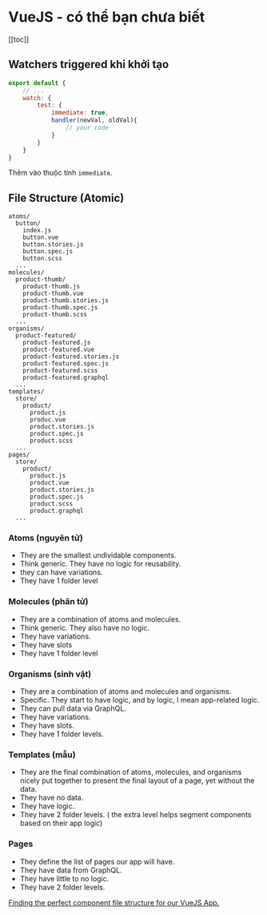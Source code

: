 # VueJS - có thể bạn chưa biết 

[[toc]]

## Watchers triggered khi khởi tạo

```js
export default {
    // ... 
    watch: {
        test: {
            immediate: true,
            handler(newVal, oldVal){
                // your code
            }
        }
    }
}
```

Thêm vào thuộc tính `immediate`.

## File Structure (Atomic)

```
atoms/
  button/
    index.js
    button.vue    
    button.stories.js
    button.spec.js
    button.scss
  ...
molecules/
  product-thumb/
    product-thumb.js
    product-thumb.vue
    product-thumb.stories.js
    product-thumb.spec.js
    product-thumb.scss
  ...
organisms/
  product-featured/
    product-featured.js
    product-featured.vue
    product-featured.stories.js
    product-featured.spec.js
    product-featured.scss
    product-featured.graphql
  ...
templates/
  store/
    product/
      product.js
      produc.vue
      product.stories.js
      product.spec.js
      product.scss
  ...
pages/
  store/
    product/
      product.js
      product.vue
      product.stories.js
      product.spec.js
      product.scss
      product.graphql
  ...
```

### Atoms (nguyên tử)
- They are the smallest undividable components.
- Think generic. They have no logic for reusability.
- they can have variations.
- They have 1 folder level

### Molecules (phân tử)
- They are a combination of atoms and molecules.
- Think generic. They also have no logic.
- They have variations.
- They have slots
- They have 1 folder level

### Organisms (sinh vật)
- They are a combination of atoms and molecules and organisms.
- Specific. They start to have logic, and by logic, I mean app-related logic.
- They can pull data via GraphQL.
- They have variations.
- They have slots.
- They have 1 folder levels.

### Templates (mẫu)
- They are the final combination of atoms, molecules, and organisms nicely put together to present the final layout of a page, yet without the data.
- They have no data.
- They have logic.
- They have 2 folder levels. ( the extra level helps segment components based on their app logic)

### Pages
- They define the list of pages our app will have.
- They have data from GraphQL.
- They have little to no logic.
- They have 2 folder levels.

[Finding the perfect component file structure for our VueJS App.](https://medium.com/@vuefront/finding-the-perfect-component-file-structure-for-out-vuejs-app-b808a69dacac)